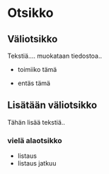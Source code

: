 # Otsikko

## Väliotsikko

Tekstiä....
muokataan tiedostoa..
- toimiiko tämä
+ entäs tämä

## Lisätään väliotsikko

Tähän lisää tekstiä..

### vielä alaotsikko

- listaus
- listaus jatkuu


